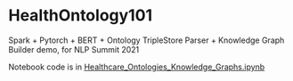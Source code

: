 # HealthOntology101
Spark + Pytorch + BERT + Ontology TripleStore Parser + Knowledge Graph Builder demo, for NLP Summit 2021

Notebook code is in [Healthcare_Ontologies_Knowledge_Graphs.ipynb]()
